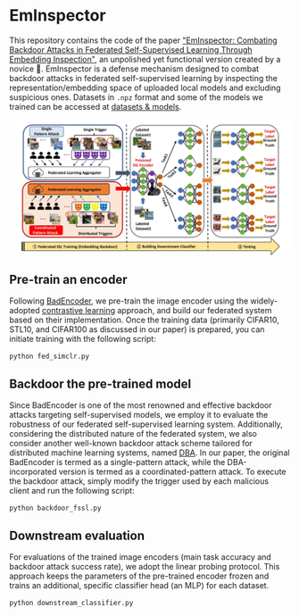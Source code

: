 # EmInspector
This repository contains the code of the paper ["EmInspector: Combating Backdoor Attacks in Federated Self-Supervised Learning Through Embedding Inspection"](https://arxiv.org/abs/2405.13080), an unpolished yet functional version created by a novice :see_no_evil:. EmInspector is a defense mechanism designed to combat backdoor attacks in federated self-supervised learning by inspecting the representation/embedding space of uploaded local models and excluding suspicious ones. Datasets in `.npz` format and some of the models we trained can be accessed at [datasets & models](https://drive.google.com/drive/folders/1iNftJa5essO25ajgXT9dSHgLuLePmjJA?usp=drive_link).

<img src="https://github.com/ShuchiWu/EmInspector/blob/main/framework.jpg">

## Pre-train an encoder
Following [BadEncoder](https://arxiv.org/pdf/2108.00352), we pre-train the image encoder using the widely-adopted [contrastive learning](https://proceedings.mlr.press/v119/chen20j/chen20j.pdf) approach, and build our federated system based on their implementation. Once the training data (primarily CIFAR10, STL10, and CIFAR100 as discussed in our paper) is prepared, you can initiate training with the following script:
```script
python fed_simclr.py
```

## Backdoor the pre-trained model
Since BadEncoder is one of the most renowned and effective backdoor attacks targeting self-supervised models, we employ it to evaluate the robustness of our federated self-supervised learning system. Additionally, considering the distributed nature of the federated system, we also consider another well-known backdoor attack scheme tailored for distributed machine learning systems, named [DBA](https://openreview.net/pdf?id=rkgyS0VFvr). In our paper, the original BadEncoder is termed as a single-pattern attack, while the DBA-incorporated version is termed as a coordinated-pattern attack. To execute the backdoor attack, simply modify the trigger used by each malicious client and run the following script:
```script
python backdoor_fssl.py
```
## Downstream evaluation
For evaluations of the trained image encoders (main task accuracy and backdoor attack success rate), we adopt the linear probing protocol. This approach keeps the parameters of the pre-trained encoder frozen and trains an additional, specific classifier head (an MLP) for each dataset.
```script
python downstream_classifier.py
```
